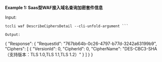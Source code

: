 **Example 1: Saas型WAF接入域名查询加密套件信息**



Input: 

```
tccli waf DescribeCiphersDetail --cli-unfold-argument ```

Output: 
```
{
    "Response": {
        "RequestId": "767bb64b-0c26-4797-b77d-3242a63199b9",
        "Ciphers": [
            {
                "VersionId": 0,
                "CipherId": 0,
                "CipherName": "DES-CBC3-SHA（支持版本：TLS 1.0,TLS 1.1,TLS 1.2）"
            }
        ]
    }
}
```

